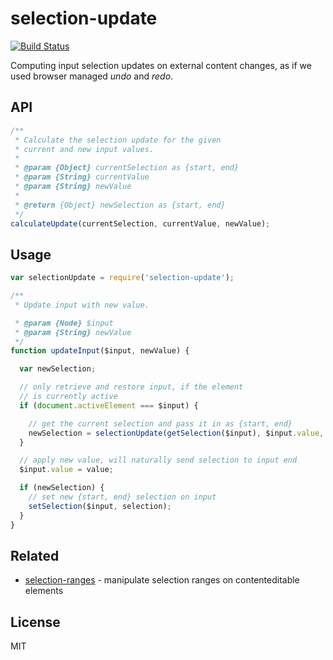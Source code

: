 # selection-update

[![Build Status](https://travis-ci.com/nikku/selection-update.svg?branch=master)](https://travis-ci.com/nikku/selection-update)

Computing input selection updates on external content changes, as if we used browser managed _undo_ and _redo_.


## API

```javascript
/**
 * Calculate the selection update for the given
 * current and new input values.
 *
 * @param {Object} currentSelection as {start, end}
 * @param {String} currentValue
 * @param {String} newValue
 *
 * @return {Object} newSelection as {start, end}
 */
calculateUpdate(currentSelection, currentValue, newValue);
```


## Usage

```javascript
var selectionUpdate = require('selection-update');

/**
 * Update input with new value.

 * @param {Node} $input
 * @param {String} newValue
 */
function updateInput($input, newValue) {

  var newSelection;

  // only retrieve and restore input, if the element
  // is currently active
  if (document.activeElement === $input) {

    // get the current selection and pass it in as {start, end}
    newSelection = selectionUpdate(getSelection($input), $input.value, newValue);
  }

  // apply new value, will naturally send selection to input end
  $input.value = value;

  if (newSelection) {
    // set new {start, end} selection on input
    setSelection($input, selection);
  }
}
```


## Related

* [selection-ranges](https://github.com/nikku/selection-ranges) - manipulate selection ranges on contenteditable elements


## License

MIT
